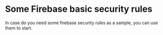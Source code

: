 # Some Firebase basic security rules
In case do you need some firebase security rules as a sample, you can use them to start. 
